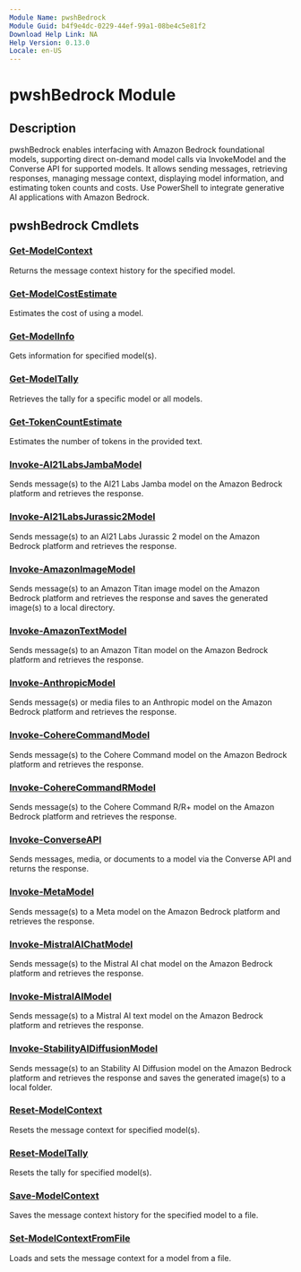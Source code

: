 ```yaml
---
Module Name: pwshBedrock
Module Guid: b4f9e4dc-0229-44ef-99a1-08be4c5e81f2
Download Help Link: NA
Help Version: 0.13.0
Locale: en-US
---
```


# pwshBedrock Module
## Description
pwshBedrock enables interfacing with Amazon Bedrock foundational models, supporting direct on-demand model calls via InvokeModel and the Converse API for supported models. It allows sending messages, retrieving responses, managing message context, displaying model information, and estimating token counts and costs. Use PowerShell to integrate generative AI applications with Amazon Bedrock.

## pwshBedrock Cmdlets
### [Get-ModelContext](Get-ModelContext.md)
Returns the message context history for the specified model.

### [Get-ModelCostEstimate](Get-ModelCostEstimate.md)
Estimates the cost of using a model.

### [Get-ModelInfo](Get-ModelInfo.md)
Gets information for specified model(s).

### [Get-ModelTally](Get-ModelTally.md)
Retrieves the tally for a specific model or all models.

### [Get-TokenCountEstimate](Get-TokenCountEstimate.md)
Estimates the number of tokens in the provided text.

### [Invoke-AI21LabsJambaModel](Invoke-AI21LabsJambaModel.md)
Sends message(s) to the AI21 Labs Jamba model on the Amazon Bedrock platform and retrieves the response.

### [Invoke-AI21LabsJurassic2Model](Invoke-AI21LabsJurassic2Model.md)
Sends message(s) to an AI21 Labs Jurassic 2 model on the Amazon Bedrock platform and retrieves the response.

### [Invoke-AmazonImageModel](Invoke-AmazonImageModel.md)
Sends message(s) to an Amazon Titan image model on the Amazon Bedrock platform and retrieves the response and saves the generated image(s) to a local directory.

### [Invoke-AmazonTextModel](Invoke-AmazonTextModel.md)
Sends message(s) to an Amazon Titan model on the Amazon Bedrock platform and retrieves the response.

### [Invoke-AnthropicModel](Invoke-AnthropicModel.md)
Sends message(s) or media files to an Anthropic model on the Amazon Bedrock platform and retrieves the response.

### [Invoke-CohereCommandModel](Invoke-CohereCommandModel.md)
Sends message(s) to the Cohere Command model on the Amazon Bedrock platform and retrieves the response.

### [Invoke-CohereCommandRModel](Invoke-CohereCommandRModel.md)
Sends message(s) to the Cohere Command R/R+ model on the Amazon Bedrock platform and retrieves the response.

### [Invoke-ConverseAPI](Invoke-ConverseAPI.md)
Sends messages, media, or documents to a model via the Converse API and returns the response.

### [Invoke-MetaModel](Invoke-MetaModel.md)
Sends message(s) to a Meta model on the Amazon Bedrock platform and retrieves the response.

### [Invoke-MistralAIChatModel](Invoke-MistralAIChatModel.md)
Sends message(s) to the Mistral AI chat model on the Amazon Bedrock platform and retrieves the response.

### [Invoke-MistralAIModel](Invoke-MistralAIModel.md)
Sends message(s) to a Mistral AI text model on the Amazon Bedrock platform and retrieves the response.

### [Invoke-StabilityAIDiffusionModel](Invoke-StabilityAIDiffusionModel.md)
Sends message(s) to an Stability AI Diffusion model on the Amazon Bedrock platform and retrieves the response and saves the generated image(s) to a local folder.

### [Reset-ModelContext](Reset-ModelContext.md)
Resets the message context for specified model(s).

### [Reset-ModelTally](Reset-ModelTally.md)
Resets the tally for specified model(s).

### [Save-ModelContext](Save-ModelContext.md)
Saves the message context history for the specified model to a file.

### [Set-ModelContextFromFile](Set-ModelContextFromFile.md)
Loads and sets the message context for a model from a file.


